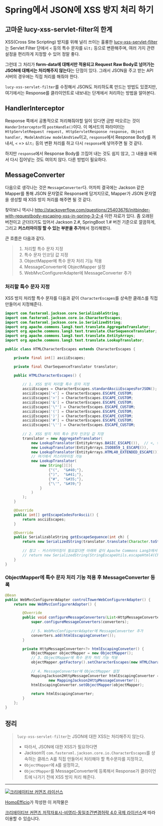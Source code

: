 # Spring에서 JSON에 XSS 방지 처리 하기

## 고마운 lucy-xss-servlet-filter의 한계

XSS(Cross Site Scripting) 방지를 위해 널리 쓰이는 훌륭한 [lucy-xss-servlet-filter](https://github.com/naver/lucy-xss-servlet-filter)는 Servlet Filter 단에서 `<` 등의 특수 문자를 `&lt;` 등으로 변환해주며, 여러 가지 관련 설정을 편리하게 지정할 수 있어 정말 좋다.

그런데 그 처리가 **form-data에 대해서만 적용되고 Request Raw Body로 넘어가는 JSON에 대해서는 처리해주지 않는다**는 단점이 있다. 그래서 JSON을 주고 받는 API 서버의 경우에는 직접 처리를 해줘야 한다.

`lucy-xss-servlet-filter`를 수정해서 JSON도 처리하도록 만드는 방법도 있겠지만, 여기에서는 Response를 클라이언트로 내보내는 단계에서 처리하는 방법을 알아본다.


## HandlerInterceptor

Response 쪽에서 공통적으로 처리해줘야할 일이 있다면 금방 떠오르는 것이 `HanderInterceptor`의 `postHandle()`이다. 이 메서드의 파라미터는 `HttpServletRequest request, HttpServletResponse response, Object handler, ModelAndView modelAndView`이고, `response`에서 Response Body를 꺼내서, `<` => `&lt;` 등의 변환 처리를 하고 다시 `response`에 넣어주면 될 것 같다.

하지만 `response`에서 Response Body를 끄집어 내는 것도 쉽지 않고, 그 내용을 바꿔서 다시 집어넣는 것도 여의치 않다. 다른 방법이 필요하다.

## MessageConverter

다음으로 생각나는 것은 `MessageConverter`다. 어차피 결국에는 Jackson 같은 Mapper를 통해 JSON 문자열로 Response에 담겨지므로, Mapper가 JSON 문자열을 생성할 때 XSS 방지 처리를 해주면 될 것 같다.

찾아보니 역시나 http://stackoverflow.com/questions/25403676/initbinder-with-requestbody-escaping-xss-in-spring-3-2-4 이런 자료가 있다. 좀 오래된 버전이고 군더더기도 있어서 Jackson 2.#, SpringBoot 1.# 버전 기준으로 깔끔하게, 그리고 **커스터마이징 할 수 있는 부분을 추가**해서 정리해봤다.

큰 흐름은 다음과 같다.

>1. 처리할 특수 문자 지정
>1. 특수 문자 인코딩 값 지정
>1. ObjectMapper에 특수 문자 처리 기능 적용
>1. MessageConverter에 ObjectMapper 설정
>1. WebMvcConfigurerAdapter에 MessageConverter 추가

### 처리할 특수 문자 지정

XSS 방지 처리할 특수 문자를 다음과 같이 `CharacterEscapes`를 상속한 클래스를 직접 만들어서 지정해준다.

```java
import com.fasterxml.jackson.core.SerializableString;
import com.fasterxml.jackson.core.io.CharacterEscapes;
import com.fasterxml.jackson.core.io.SerializedString;
import org.apache.commons.lang3.text.translate.AggregateTranslator;
import org.apache.commons.lang3.text.translate.CharSequenceTranslator;
import org.apache.commons.lang3.text.translate.EntityArrays;
import org.apache.commons.lang3.text.translate.LookupTranslator;

public class HTMLCharacterEscapes extends CharacterEscapes {

    private final int[] asciiEscapes;

    private final CharSequenceTranslator translator;

    public HTMLCharacterEscapes() {
    
        // 1. XSS 방지 처리할 특수 문자 지정
        asciiEscapes = CharacterEscapes.standardAsciiEscapesForJSON();
        asciiEscapes['<'] = CharacterEscapes.ESCAPE_CUSTOM;
        asciiEscapes['>'] = CharacterEscapes.ESCAPE_CUSTOM;
        asciiEscapes['&'] = CharacterEscapes.ESCAPE_CUSTOM;
        asciiEscapes['\"'] = CharacterEscapes.ESCAPE_CUSTOM;
        asciiEscapes['('] = CharacterEscapes.ESCAPE_CUSTOM;
        asciiEscapes[')'] = CharacterEscapes.ESCAPE_CUSTOM;
        asciiEscapes['#'] = CharacterEscapes.ESCAPE_CUSTOM;
        asciiEscapes['\''] = CharacterEscapes.ESCAPE_CUSTOM;
        
        // 2. XSS 방지 처리 특수 문자 인코딩 값 지정
        translator = new AggregateTranslator(
            new LookupTranslator(EntityArrays.BASIC_ESCAPE()),  // <, >, &, " 는 여기에 포함됨
            new LookupTranslator(EntityArrays.ISO8859_1_ESCAPE()),
            new LookupTranslator(EntityArrays.HTML40_EXTENDED_ESCAPE()),
            // 여기에서 커스터마이징 가능
            new LookupTranslator(  
                new String[][]{
                    {"(",  "&#40;"},
                    {")",  "&#41;"},
                    {"#",  "&#35;"},
                    {"\'", "&#39;"}
                }
            )
        );        
    }

    @Override
    public int[] getEscapeCodesForAscii() {
        return asciiEscapes;
    }

    @Override
    public SerializableString getEscapeSequence(int ch) {
        return new SerializedString(translator.translate(Character.toString((char) ch)));
        
        // 참고 - 커스터마이징이 필요없다면 아래와 같이 Apache Commons Lang3에서 제공하는 메서드를 써도 된다.
        // return new SerializedString(StringEscapeUtils.escapeHtml4(Character.toString((char) ch)));
    }
}

```

### ObjectMapper에 특수 문자 처리 기능 적용 후 MessageConverter 등록

```java
@Bean
public WebMvcConfigurerAdapter controlTowerWebConfigurerAdapter() {
    return new WebMvcConfigurerAdapter() {

        @Override
        public void configureMessageConverters(List<HttpMessageConverter<?>> converters) {
            super.configureMessageConverters(converters);
            
            // 5. WebMvcConfigurerAdapter에 MessageConverter 추가
            converters.add(htmlEscapingConveter());
        }

        private HttpMessageConverter<?> htmlEscapingConveter() {            
            ObjectMapper objectMapper = new ObjectMapper();
            // 3. ObjectMapper에 특수 문자 처리 기능 적용
            objectMapper.getFactory().setCharacterEscapes(new HTMLCharacterEscapes());
            
            // 4. MessageConverter에 ObjectMapper 설정
            MappingJackson2HttpMessageConverter htmlEscapingConverter =
                    new MappingJackson2HttpMessageConverter();
            htmlEscapingConverter.setObjectMapper(objectMapper);
            
            return htmlEscapingConverter;
        }
    };
}
```

## 정리

>`lucy-xss-servlet-filter`는 JSON에 대한 XSS는 처리해주지 않는다.
>
>- 따라서, JSON에 대한 XSS가 필요하다면 
>- Jackson의 `com.fasterxml.jackson.core.io.CharacterEscapes`를 상속하는 클래스 A를 직접 만들어서 처리해야 할 특수문자를 지정하고,
>- `ObjectMapper`에 `A`를 설정하고,
>- `ObjectMapper`를 MessageConverter에 등록해서 Response가 클라이언트에 나가기 전에 XSS 방지 처리 해준다.

----
<a rel="license" href="http://creativecommons.org/licenses/by-nc-sa/4.0/"><img alt="크리에이티브 커먼즈 라이선스" style="border-width:0" src="https://i.creativecommons.org/l/by-nc-sa/4.0/88x31.png" /></a>

<a href='https://www.facebook.com/hanmomhanda' target='_blank'>HomoEfficio</a>가 작성한 이 저작물은

<a rel="license" href="http://creativecommons.org/licenses/by-nc-sa/4.0/">크리에이티브 커먼즈 저작자표시-비영리-동일조건변경허락 4.0 국제 라이선스</a>에 따라 이용할 수 있습니다.
